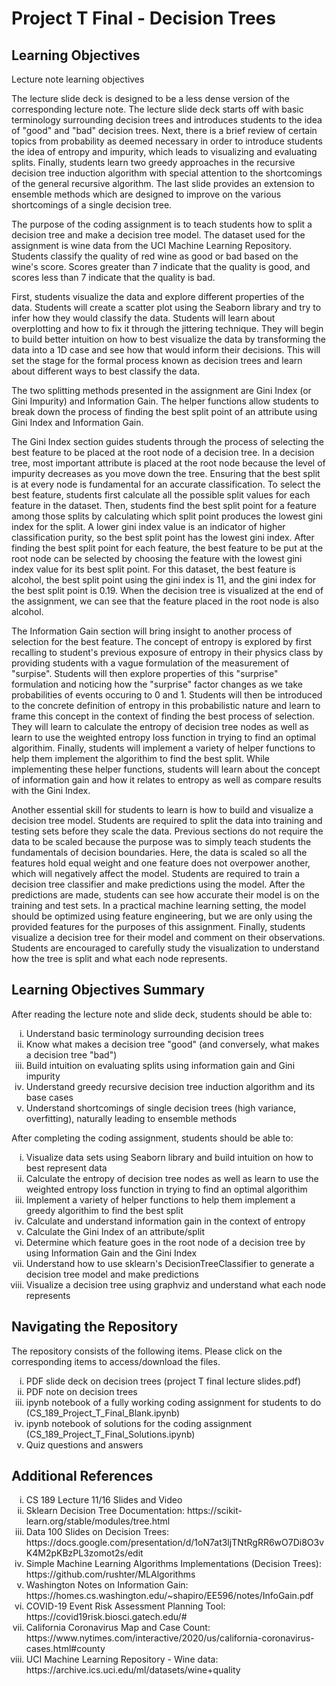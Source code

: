 # Project T Final - Decision Trees

## Learning Objectives
Lecture note learning objectives

The lecture slide deck is designed to be a less dense version of the corresponding lecture note. The lecture slide deck starts off with basic terminology surrounding decision trees and introduces students to the idea of "good" and "bad" decision trees. Next, there is a brief review of certain topics from probability as deemed necessary in order to introduce students the idea of entropy and impurity, which leads to visualizing and evaluating splits. Finally, students learn two greedy approaches in the recursive decision tree induction algorithm with special attention to the shortcomings of the general recursive algorithm. The last slide provides an extension to ensemble methods which are designed to improve on the various shortcomings of a single decision tree. 

The purpose of the coding assignment is to teach students how to split a decision tree and make a decision tree model. The dataset used for the assignment is wine data from the UCI Machine Learning Repository. Students classify the quality of red wine as good or bad based on the wine's score. Scores greater than 7 indicate that the quality is good, and scores less than 7 indicate that the quality is bad. 

First, students visualize the data and explore different properties of the data. Students will create a scatter plot using the Seaborn library and try to infer how they would classify the data. Students will learn about overplotting and how to fix it through the jittering  technique. They will begin to build better intuition on how to best visualize the data by transforming the data into a 1D case and see how that would inform their decisions. This will set the stage for the formal process known as decision trees and learn about different ways to best classify the data.  

The two splitting methods presented in the assignment are Gini Index (or Gini Impurity) and Information Gain. The helper functions allow students to break down the process of finding the best split point of an attribute using Gini Index and Information Gain. 

The Gini Index section guides students through the process of selecting the best feature to be placed at the root node of a decision tree. In a decision tree, most important attribute is placed at the root node because the level of impurity decreases as you move down the tree. Ensuring that the best split is at every node is fundamental for an accurate classification. To select the best feature, students first calculate all the possible split values for each feature in the dataset. Then, students find the best split point for a feature among those splits by calculating which split point produces the lowest gini index for the split. A lower gini index value is an indicator of higher classification purity, so the best split point has the lowest gini index. After finding the best split point for each feature, the best feature to be put at the root node can be selected by choosing the feature with the lowest gini index value for its best split point. For this dataset, the best feature is alcohol, the best split point using the gini index is 11, and the gini index for the best split point is 0.19. When the decision tree is visualized at the end of the assignment, we can see that the feature placed in the root node is also alcohol. 

The Information Gain section will bring insight to another process of selection for the best feature. The concept of entropy is explored by first recalling to student's previous exposure of entropy in their physics class by providing students with a vague formulation of the measurement of "surpise". Students will then explore properties of this "surprise" formulation and noticing how the "surprise" factor changes as we take probabilities of events occuring to 0 and 1. Students will then be introduced to the concrete definition of entropy in this probabilistic nature and learn to frame this concept in the context of finding the best process of selection. They will learn to calculate the entropy of decision tree nodes as well as learn to use the weighted entropy loss function in trying to find an optimal algorithim. Finally, students will implement a variety of helper functions to help them implement the algorithim to find the best split. While implementing these helper functions, students will learn about the concept of information gain and how it relates to entropy as well as compare results with the Gini Index.  

Another essential skill for students to learn is how to build and visualize a decision tree model. Students are required to split the data into training and testing sets before they scale the data. Previous sections do not require the data to be scaled because the purpose was to simply teach students the fundamentals of decision boundaries. Here, the data is scaled so all the features hold equal weight and one feature does not overpower another, which will negatively affect the model. Students are required to train a decision tree classifier and make predictions using the model. After the predictions are made, students can see how accurate their model is on the training and test sets. In a practical machine learning setting, the model should be optimized using feature engineering, but we are only using the provided features for the purposes of this assignment. Finally, students visualize a decision tree for their model and comment on their observations. Students are encouraged to carefully study the visualization to understand how the tree is split and what each node represents.  

## Learning Objectives Summary
After reading the lecture note and slide deck, students should be able to:
    <ol type="i">
      <li>Understand basic terminology surrounding decision trees</li>
      <li>Know what makes a decision tree "good" (and conversely, what makes a decision tree "bad")</li>
      <li>Build intuition on evaluating splits using information gain and Gini impurity</li>
      <li>Understand greedy recursive decision tree induction algorithm and its base cases</li>
      <li>Understand shortcomings of single decision trees (high variance, overfitting), naturally leading to ensemble methods</li>
    </ol>
After completing the coding assignment, students should be able to:
    <ol type="i">
      <li>Visualize data sets using Seaborn library and build intuition on how to best represent data</li>
      <li>Calculate the entropy of decision tree nodes as well as learn to use the weighted entropy loss function in trying to find an optimal algorithim </li>
      <li>Implement a variety of helper functions to help them implement a greedy algorithim to find the best split</li>
      <li>Calculate and understand information gain in the context of entropy</li>
      <li>Calculate the Gini Index of an attribute/split</li>
      <li>Determine which feature goes in the root node of a decision tree by using Information Gain and the Gini Index</li>
      <li>Understand how to use sklearn's DecisionTreeClassifier to generate a decision tree model and make predictions</li>
      <li>Visualize a decision tree using graphviz and understand what each node represents</li>
    </ol>
## Navigating the Repository
The repository consists of the following items. Please click on the corresponding items to access/download the files.
    <ol type="i">
      <li>PDF slide deck on decision trees (project T final lecture slides.pdf)</li>
      <li>PDF note on decision trees</li>
      <li>ipynb notebook of a fully working coding assignment for students to do (CS_189_Project_T_Final_Blank.ipynb)</li>
      <li>ipynb notebook of solutions for the coding assignment (CS_189_Project_T_Final_Solutions.ipynb)</li>
      <li>Quiz questions and answers</li>
    </ol>
    
## Additional References
<ol type="i">
      <li>CS 189 Lecture 11/16 Slides and Video</li>
      <li>Sklearn Decision Tree Documentation: https://scikit-learn.org/stable/modules/tree.html</li>
      <li>Data 100 Slides on Decision Trees: https://docs.google.com/presentation/d/1oN7at3ljTNtRgRR6wO7Di8O3vK4M2pKBzPL3zomot2s/edit</li>
      <li>Simple Machine Learning Algorithms Implementations (Decision Trees): https://github.com/rushter/MLAlgorithms</li>
      <li>Washington Notes on Information Gain: https://homes.cs.washington.edu/~shapiro/EE596/notes/InfoGain.pdf</li>
      <li>COVID-19 Event Risk Assessment Planning Tool: https://covid19risk.biosci.gatech.edu/#</li>
      <li>California Coronavirus Map and Case Count: https://www.nytimes.com/interactive/2020/us/california-coronavirus-cases.html#county</li>
      <li>UCI Machine Learning Repository - Wine data: https://archive.ics.uci.edu/ml/datasets/wine+quality</li>
    </ol>


